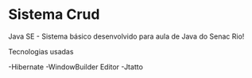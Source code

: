 # Sistema Crud
Java SE - Sistema básico desenvolvido para aula de Java do Senac Rio! 

Tecnologias usadas 

-Hibernate
-WindowBuilder Editor
-Jtatto
